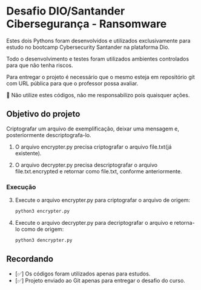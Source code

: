 # Desafio DIO/Santander Cibersegurança - Ransomware

Estes dois Pythons foram desenvolvidos e utilizados exclusivamente para estudo no bootcamp Cybersecurity Santander na plataforma Dio.

Todo o desenvolvimento e testes foram utilizados ambientes controlados para que não tenha riscos.

Para entregar o projeto é necessário que o mesmo esteja em repositório git com URL pública para que o professor possa avaliar.

🚨 Não utilize estes códigos, não me responsabilizo pois quaisquer ações.



## Objetivo do projeto

Criptografar um arquivo de exemplificação, deixar uma mensagem e, posteriormente descriptografa-lo.

1. O arquivo encrypter.py precisa criptografar o arquivo file.txt(já existente).

2. O arquivo decrypter.py precisa descriptografar o arquivo file.txt.encrypted e retornar como file.txt, conforme anteriormente.
   
### Execução  

3. Execute o arquivo encrypter.py para criptografar o arquivo de origem:
   ```sh
   python3 encrypter.py
   ```

4. Execute o arquivo decrypter.py para decriptografar o arquivo e retorna-lo como de origem:
   ```sh
   python3 dencrypter.py
   ```

## Recordando

- [✅] Os códigos foram utilizados apenas para estudos.
- [✅] Projeto enviado ao Git apenas para entregar o desafio do curso.
